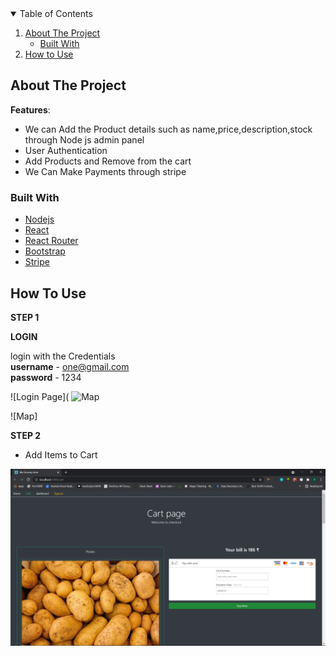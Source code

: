 <!-- TABLE OF CONTENTS -->
<details open="open">
  <summary>Table of Contents</summary>
  <ol>
    <li>
      <a href="#about-the-project">About The Project</a>
      <ul>
        <li><a href="#built-with">Built With</a></li>
      </ul>
    </li>
    <li><a href="#usage">How to Use</a></li>
  </ol>
</details>


## About The Project

**Features**:

- We can Add the Product details such as name,price,description,stock through Node js admin panel
- User Authentication
- Add Products and Remove from the cart
- We Can Make Payments through stripe


### Built With


- [Nodejs](https://www.Nodejsproject.com)
- [React](https://reactjs.org/)
- [React Router](https://reactrouter.com/)
- [Bootstrap](https://getbootstrap.com)
- [Stripe](https://www.Stripepayments.com/)


<!-- USAGE EXAMPLES -->

## How To Use

**STEP 1**

**LOGIN**  

login with the Credentials <br>
**username** - one@gmail.com<br>
**password** - 1234


![Login Page](
![Map](https://user-images.githubusercontent.com/92374663/155589304-de796867-cb4b-4ea1-a817-d4dade1d6759.png "Home Page")


![Map]


**STEP 2**

- Add Items to Cart

![Chart](https://github.com/VedantS20/GroceryStoreFrontEnd/blob/main/cart.png "Charts")



